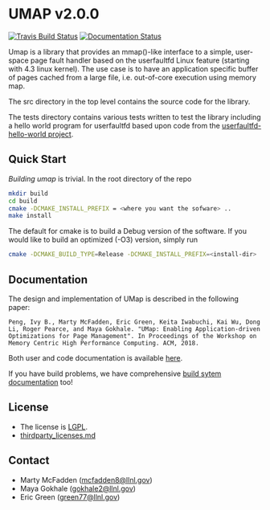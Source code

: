 # UMAP v2.0.0

[![Travis Build Status](https://travis-ci.com/LLNL/umap.svg?branch=develop)](https://travis-ci.com/LLNL/umap)
[![Documentation Status](https://readthedocs.org/projects/llnl-umap/badge/?version=develop)](https://llnl-umap.readthedocs.io/en/develop/?badge=develop)

Umap is a library that provides an mmap()-like interface to a simple, user-
space page fault handler based on the userfaultfd Linux feature (starting with
4.3 linux kernel). The use case is to have an application specific buffer of
pages cached from a large file, i.e. out-of-core execution using memory map.

The src directory in the top level contains the source code for the library.

The tests directory contains various tests written to test the library
including a hello world program for userfaultfd based upon code from the
[userfaultfd-hello-world project](http://noahdesu.github.io/2016/10/10/userfaultfd-hello-world.html).

## Quick Start

*Building umap* is trivial. In the root directory of the repo

```bash
mkdir build
cd build
cmake -DCMAKE_INSTALL_PREFIX = <where you want the sofware> ..
make install
```

The default for cmake is to build a Debug version of the software.  If you
would like to build an optimized (-O3) version, simply run 
```bash
cmake -DCMAKE_BUILD_TYPE=Release -DCMAKE_INSTALL_PREFIX=<install-dir> ..
```

## Documentation

The design and implementation of UMap is described in the following paper:

```Peng, Ivy B., Marty McFadden, Eric Green, Keita Iwabuchi, Kai Wu, Dong Li, Roger Pearce, and Maya Gokhale. "UMap: Enabling Application-driven Optimizations for Page Management". In Proceedings of the Workshop on Memory Centric High Performance Computing. ACM, 2018.```

Both user and code documentation is available
[here](http://llnl-umap.readthedocs.io/).

If you have build problems, we have comprehensive
[build sytem documentation](https://llnl-umap.readthedocs.io/en/develop/advanced_configuration.html) too!

## License

- The license is [LGPL](/LICENSE).
- [thirdparty_licenses.md](/thirdparty_licenses.md)

## Contact

- Marty McFadden  (mcfadden8@llnl.gov)
- Maya Gokhale (gokhale2@llnl.gov)
- Eric Green (green77@llnl.gov)
